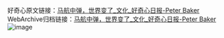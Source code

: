 好奇心原文链接：[马航中弹，世界变了_文化_好奇心日报-Peter Baker](https://www.qdaily.com/articles/1537.html)
WebArchive归档链接：[马航中弹，世界变了_文化_好奇心日报-Peter Baker](http://web.archive.org/web/20190623145935/https://www.qdaily.com/articles/1537.html)
![image](http://ww3.sinaimg.cn/large/007d5XDply1g3v4eqkkvoj30u06pxhdu)